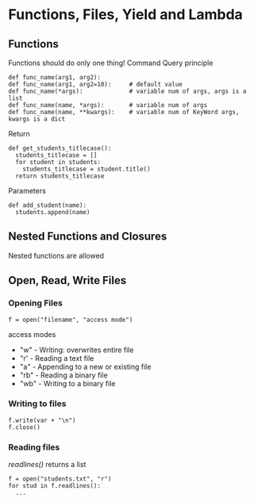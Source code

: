 # Functions, Files, Yield and Lambda

## Functions
Functions should do only one thing!
Command Query principle

    def func_name(arg1, arg2):
    def func_name(arg1, arg2=10):     # default value
    def func_name(*args):             # variable num of args, args is a list
    def func_name(name, *args):       # variable num of args
    def func_name(name, **kwargs):    # variable num of KeyWord args, kwargs is a dict


Return

    def get_students_titlecase():
      students_titlecase = []
      for student in students:
        students_titlecase = student.title()
      return students_titlecase

Parameters

    def add_student(name):
      students.append(name)

## Nested Functions and Closures
Nested functions are allowed

## Open, Read, Write Files
### Opening Files

    f = open("filename", "access mode")
access modes
- "w" - Writing: overwrites entire file
- "r' - Reading a text file
- "a" - Appending to a new or existing file
- "rb" - Reading a binary file
- "wb" - Writing to a binary file

### Writing to files

    f.write(var + "\n")
    f.close()

### Reading files
_readlines()_ returns a list

    f = open("students.txt", "r")
    for stud in f.readlines():
      ...